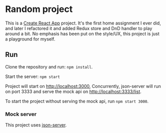 # Random project
This is a [Create React App](https://github.com/facebook/create-react-app) project.
It's the first home assignment I ever did, and later I refactored it and added Redux store and DnD handler to play around a bit. No emphasis has been put on the style/UX, this project is just a playground for myself. 

## Run

Clone the repository and run:
`npm install`.

Start the server:
`npm start`

Project will start on [http://localhost:3000](http://localhost:3000),
Concurrently, json-server will run on port 3333 and serve the mock api on [http://localhost:3333/list](http://localhost:3333/list).

To start the project without serving the mock api, run `npm start 3000`.

### Mock server

This project uses [json-server](https://github.com/typicode/json-server).
